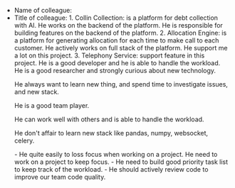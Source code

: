 - Name of colleague: <name>
- Title of colleague: <title>
- Projects that colleague has worked on: <projects>
- My thoughts about colleague: <thoughts>
- My suggestions for improvement: <suggestions>

<name>
Tôn Hồ
</name>

<title>
Associate Software Engineer
</title>

<projects>
1. Collin Collection: is a platform for debt collection with AI. He works on the backend of the platform. He is responsible for building features on the backend of the platform.
2. Allocation Engine: is a platform for generating allocation for each time to make call to each customer. He actively works on full stack of the platform. He support me a lot on this project.
3. Telephony Service: support feature in this project.
</projects>

<thoughts>
He is a good developer and he is able to handle the workload. He is a good researcher and strongly curious about new technology.

He always want to learn new thing, and spend time to investigate issues, and new stack.

He is a good team player.

He can work well with others and is able to handle the workload.

He don't affair to learn new stack like pandas, numpy, websocket, celery.


</thoughts>

<suggestions>
- He quite easily to loss focus when working on a project. He need to work on a project to keep focus.
- He need to build good priority task list to keep track of the workload.
- He should actively review code to improve our team code quality.
</suggestions>